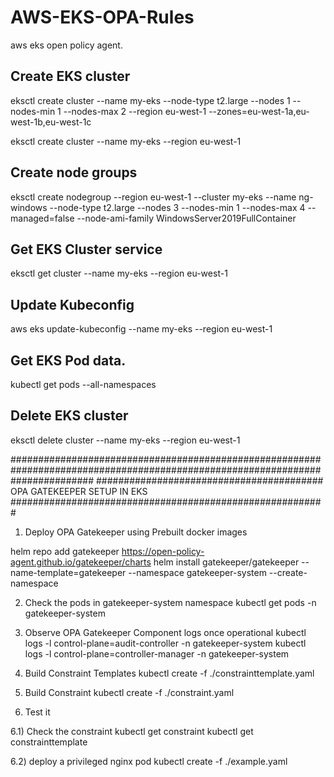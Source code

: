 # AWS-EKS-OPA-Rules
aws eks open policy agent.


## Create EKS cluster
eksctl create cluster --name my-eks --node-type t2.large --nodes 1 --nodes-min 1 --nodes-max 2 --region eu-west-1 --zones=eu-west-1a,eu-west-1b,eu-west-1c

eksctl create cluster --name my-eks --region eu-west-1

## Create node groups
eksctl create nodegroup --region eu-west-1 --cluster my-eks --name ng-windows --node-type t2.large --nodes 3 --nodes-min 1 --nodes-max 4 --managed=false --node-ami-family WindowsServer2019FullContainer

## Get EKS Cluster service
eksctl get cluster --name my-eks --region eu-west-1

## Update Kubeconfig 
aws eks update-kubeconfig --name my-eks --region eu-west-1

## Get EKS Pod data.
kubectl get pods --all-namespaces

## Delete EKS cluster
eksctl delete cluster --name my-eks --region eu-west-1

###############################################################################################################################
######################################### OPA GATEKEEPER SETUP IN EKS #########################################################
1. Deploy OPA Gatekeeper using Prebuilt docker images

helm repo add gatekeeper https://open-policy-agent.github.io/gatekeeper/charts
helm install gatekeeper/gatekeeper --name-template=gatekeeper --namespace gatekeeper-system --create-namespace


2. Check the pods in gatekeeper-system namespace
kubectl get pods -n gatekeeper-system

3. Observe OPA Gatekeeper Component logs once operational
kubectl logs -l control-plane=audit-controller -n gatekeeper-system
kubectl logs -l control-plane=controller-manager -n gatekeeper-system

4. Build Constraint Templates
kubectl create -f ./constrainttemplate.yaml

5. Build Constraint
kubectl create -f ./constraint.yaml

6. Test it

6.1) Check the constraint
kubectl get constraint
kubectl get constrainttemplate

6.2) deploy a privileged nginx pod
kubectl create -f ./example.yaml
